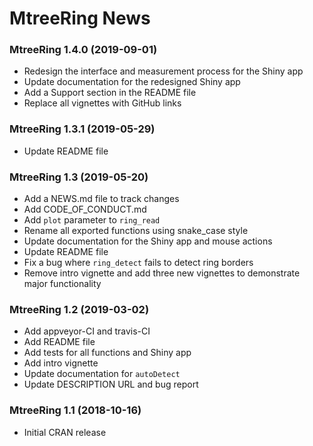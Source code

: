 MtreeRing News
=======
### MtreeRing 1.4.0 (2019-09-01)
- Redesign the interface and measurement process for the Shiny app
- Update documentation for the redesigned Shiny app
- Add a Support section in the README file
- Replace all vignettes with GitHub links

### MtreeRing 1.3.1 (2019-05-29)
- Update README file

### MtreeRing 1.3 (2019-05-20)
- Add a NEWS.md file to track changes
- Add CODE_OF_CONDUCT.md
- Add `plot` parameter to `ring_read`
- Rename all exported functions using snake_case style
- Update documentation for the Shiny app and mouse actions
- Update README file
- Fix a bug where `ring_detect` fails to detect ring borders
- Remove intro vignette and add three new vignettes to demonstrate major functionality

### MtreeRing 1.2 (2019-03-02)
- Add appveyor-CI and travis-CI
- Add README file
- Add tests for all functions and Shiny app
- Add intro vignette
- Update documentation for `autoDetect`
- Update DESCRIPTION URL and bug report

### MtreeRing 1.1 (2018-10-16)
- Initial CRAN release
